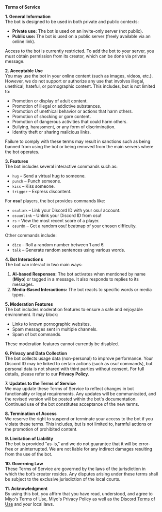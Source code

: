 **Terms of Service**

**1. General Information**  
The bot is designed to be used in both private and public contexts:

- **Private use:** The bot is used on an invite-only server (not public).  
- **Public use:** The bot is used on a public server (freely available via an online link).  

Access to the bot is currently restricted. To add the bot to your server, you must obtain permission from its creator, which can be done via private message.

**2. Acceptable Use**  
You may use the bot in your online content (such as images, videos, etc.). However, we do not support or authorize any use that involves illegal, unethical, hateful, or pornographic content. This includes, but is not limited to:

- Promotion or display of adult content.  
- Promotion of illegal or addictive substances.  
- Promotion of unethical behavior or actions that harm others.  
- Promotion of shocking or gore content.  
- Promotion of dangerous activities that could harm others.
- Bullying, harassment, or any form of discrimination.
- Identity theft or sharing malicious links.

Failure to comply with these terms may result in sanctions such as being banned from using the bot or being removed from the main servers where the bot operates.

**3. Features**  
The bot includes several interactive commands such as:

- `hug` – Send a virtual hug to someone.  
- `punch` – Punch someone.  
- `kiss` – Kiss someone.  
- `trigger` – Express discontent.  

For **osu!** players, the bot provides commands like:

- `osulink` – Link your Discord ID with your osu! account.  
- `osuunlink` – Unlink your Discord ID from osu!  
- `rs` – View the most recent score of a player.  
- `osurdm` – Get a random osu! beatmap of your chosen difficulty.  

Other commands include:

- `dice` – Roll a random number between 1 and 6.  
- `talk` – Generate random sentences using various words.  

**4. Bot Interactions**  
The bot can interact in two main ways:

1. **AI-based Responses:** The bot activates when mentioned by name (**Miyo**) or tagged in a message. It also responds to replies to its messages.  
2. **Media-Based Interactions:** The bot reacts to specific words or media types.

**5. Moderation Features**  
The bot includes moderation features to ensure a safe and enjoyable environment. It may block:

- Links to known pornographic websites.
- Spam messages sent in multiple channels.
- Spam of bot commands.

These moderation features cannot currently be disabled.  

**6. Privacy and Data Collection**  
The bot collects usage data (non-personal) to improve performance. Your Discord ID may be linked to certain actions (such as osu! commands), but personal data is not shared with third parties without consent. For full details, please refer to our **Privacy Policy**.

**7. Updates to the Terms of Service**  
We may update these Terms of Service to reflect changes in bot functionality or legal requirements. Any updates will be communicated, and the revised version will be posted within the bot's documentation. Continued use of the bot constitutes acceptance of the new terms.

**8. Termination of Access**  
We reserve the right to suspend or terminate your access to the bot if you violate these terms. This includes, but is not limited to, harmful actions or the promotion of prohibited content.

**9. Limitation of Liability**  
The bot is provided "as-is," and we do not guarantee that it will be error-free or uninterrupted. We are not liable for any indirect damages resulting from the use of the bot.

**10. Governing Law**  
These Terms of Service are governed by the laws of the jurisdiction in which the bot’s creator resides. Any disputes arising under these terms shall be subject to the exclusive jurisdiction of the local courts.

**11. Acknowledgment**  
By using this bot, you affirm that you have read, understood, and agree to Miyo's Terms of Use, Miyo's Privacy Policy as well as the [Discord Terms of Use](https://discord.com/terms#14) and your local laws.
